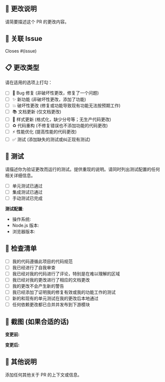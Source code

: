 ## 📝 更改说明

请简要描述这个 PR 的更改内容。

## 🔗 关联 Issue

Closes #(issue)

## 📋 更改类型

请在适用的选项上打勾：

- [ ] 🐛 Bug 修复 (非破坏性更改，修复了一个问题)
- [ ] ✨ 新功能 (非破坏性更改，添加了功能)
- [ ] 💥 破坏性更改 (修复或功能导致现有功能无法按预期工作)
- [ ] 📚 文档更新 (仅文档更改)
- [ ] 🎨 样式更新 (格式化，缺少分号等；无生产代码更改)
- [ ] ♻️ 代码重构 (不修复错误也不添加功能的代码更改)
- [ ] ⚡ 性能优化 (提高性能的代码更改)
- [ ] ✅ 测试 (添加缺失的测试或纠正现有测试)

## 🧪 测试

请描述你为验证更改而运行的测试。提供重现的说明。请同时列出测试配置的任何相关详细信息。

- [ ] 单元测试已通过
- [ ] 集成测试已通过
- [ ] 手动测试已完成

**测试配置**:

- 操作系统:
- Node.js 版本:
- 浏览器版本:

## 📝 检查清单

- [ ] 我的代码遵循此项目的代码规范
- [ ] 我已经进行了自我审查
- [ ] 我已经对我的代码进行了评论，特别是在难以理解的区域
- [ ] 我已经对我的更改进行了相应的文档更改
- [ ] 我的更改不会产生新的警告
- [ ] 我已经添加了证明我的修复有效或我的功能工作的测试
- [ ] 新的和现有的单元测试在我的更改后本地通过
- [ ] 任何依赖更改都已合并并发布到下游模块

## 📸 截图 (如果合适的话)

**变更前:**

**变更后:**

## 💬 其他说明

添加任何其他关于 PR 的上下文或信息。
